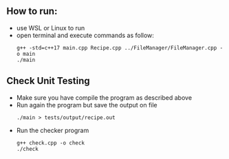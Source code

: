 ## How to run:
- use WSL or Linux to run
- open terminal and execute commands as follow:
  ```
  g++ -std=c++17 main.cpp Recipe.cpp ../FileManager/FileManager.cpp -o main
  ./main
  ```

## Check Unit Testing
- Make sure you have compile the program as described above
- Run again the program but save the output on file
  ```
  ./main > tests/output/recipe.out
  ```
- Run the checker program
  ```
  g++ check.cpp -o check
  ./check
  ```